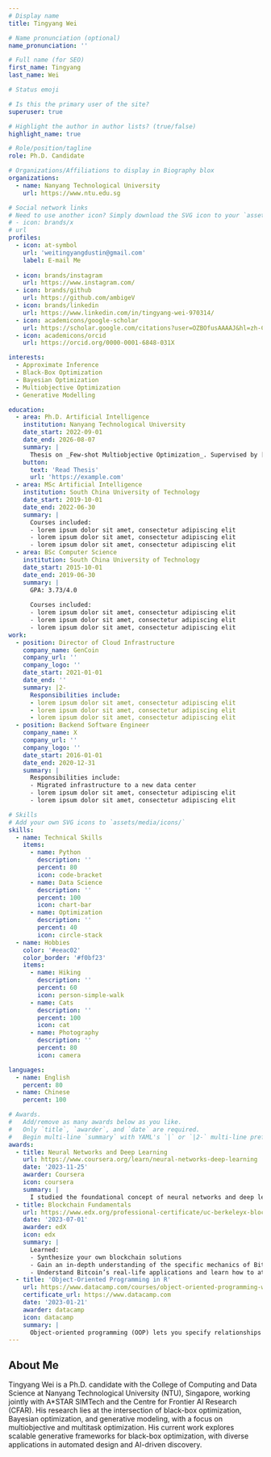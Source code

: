 ```yaml
---
# Display name
title: Tingyang Wei

# Name pronunciation (optional)
name_pronunciation: ''

# Full name (for SEO)
first_name: Tingyang
last_name: Wei

# Status emoji

# Is this the primary user of the site?
superuser: true

# Highlight the author in author lists? (true/false)
highlight_name: true

# Role/position/tagline
role: Ph.D. Candidate

# Organizations/Affiliations to display in Biography blox
organizations:
  - name: Nanyang Technological University
    url: https://www.ntu.edu.sg

# Social network links
# Need to use another icon? Simply download the SVG icon to your `assets/media/icons/` folder.
# - icon: brands/x
# url
profiles:
  - icon: at-symbol
    url: 'weitingyangdustin@gmail.com'
    label: E-mail Me
  
  - icon: brands/instagram
    url: https://www.instagram.com/
  - icon: brands/github
    url: https://github.com/ambigeV
  - icon: brands/linkedin
    url: https://www.linkedin.com/in/tingyang-wei-970314/
  - icon: academicons/google-scholar
    url: https://scholar.google.com/citations?user=OZBOfusAAAAJ&hl=zh-CN
  - icon: academicons/orcid
    url: https://orcid.org/0000-0001-6848-031X

interests:
  - Approximate Inference
  - Black-Box Optimization
  - Bayesian Optimization
  - Multiobjective Optimization
  - Generative Modelling

education:
  - area: Ph.D. Artificial Intelligence
    institution: Nanyang Technological University
    date_start: 2022-09-01
    date_end: 2026-08-07
    summary: |
      Thesis on _Few-shot Multiobjective Optimization_. Supervised by [Prof Yew-Soon Ong](https://example.com). Presented papers at 5 IEEE conferences with the contributions being published in 2 Springer journals.
    button:
      text: 'Read Thesis'
      url: 'https://example.com'
  - area: MSc Artificial Intelligence
    institution: South China University of Technology
    date_start: 2019-10-01
    date_end: 2022-06-30
    summary: |
      Courses included:
      - lorem ipsum dolor sit amet, consectetur adipiscing elit
      - lorem ipsum dolor sit amet, consectetur adipiscing elit
      - lorem ipsum dolor sit amet, consectetur adipiscing elit
  - area: BSc Computer Science
    institution: South China University of Technology
    date_start: 2015-10-01
    date_end: 2019-06-30
    summary: |
      GPA: 3.73/4.0
      
      Courses included:
      - lorem ipsum dolor sit amet, consectetur adipiscing elit
      - lorem ipsum dolor sit amet, consectetur adipiscing elit
      - lorem ipsum dolor sit amet, consectetur adipiscing elit
work:
  - position: Director of Cloud Infrastructure
    company_name: GenCoin
    company_url: ''
    company_logo: ''
    date_start: 2021-01-01
    date_end: ''
    summary: |2-
      Responsibilities include:
      - lorem ipsum dolor sit amet, consectetur adipiscing elit
      - lorem ipsum dolor sit amet, consectetur adipiscing elit
      - lorem ipsum dolor sit amet, consectetur adipiscing elit
  - position: Backend Software Engineer
    company_name: X
    company_url: ''
    company_logo: ''
    date_start: 2016-01-01
    date_end: 2020-12-31
    summary: |
      Responsibilities include:
      - Migrated infrastructure to a new data center
      - lorem ipsum dolor sit amet, consectetur adipiscing elit
      - lorem ipsum dolor sit amet, consectetur adipiscing elit

# Skills
# Add your own SVG icons to `assets/media/icons/`
skills:
  - name: Technical Skills
    items:
      - name: Python
        description: ''
        percent: 80
        icon: code-bracket
      - name: Data Science
        description: ''
        percent: 100
        icon: chart-bar
      - name: Optimization
        description: ''
        percent: 40
        icon: circle-stack
  - name: Hobbies
    color: '#eeac02'
    color_border: '#f0bf23'
    items:
      - name: Hiking
        description: ''
        percent: 60
        icon: person-simple-walk
      - name: Cats
        description: ''
        percent: 100
        icon: cat
      - name: Photography
        description: ''
        percent: 80
        icon: camera

languages:
  - name: English
    percent: 80
  - name: Chinese
    percent: 100

# Awards.
#   Add/remove as many awards below as you like.
#   Only `title`, `awarder`, and `date` are required.
#   Begin multi-line `summary` with YAML's `|` or `|2-` multi-line prefix and indent 2 spaces below.
awards:
  - title: Neural Networks and Deep Learning
    url: https://www.coursera.org/learn/neural-networks-deep-learning
    date: '2023-11-25'
    awarder: Coursera
    icon: coursera
    summary: |
      I studied the foundational concept of neural networks and deep learning. By the end, I was familiar with the significant technological trends driving the rise of deep learning; build, train, and apply fully connected deep neural networks; implement efficient (vectorized) neural networks; identify key parameters in a neural network’s architecture; and apply deep learning to your own applications.
  - title: Blockchain Fundamentals
    url: https://www.edx.org/professional-certificate/uc-berkeleyx-blockchain-fundamentals
    date: '2023-07-01'
    awarder: edX
    icon: edx
    summary: |
      Learned:
      - Synthesize your own blockchain solutions
      - Gain an in-depth understanding of the specific mechanics of Bitcoin
      - Understand Bitcoin’s real-life applications and learn how to attack and destroy Bitcoin, Ethereum, smart contracts and Dapps, and alternatives to Bitcoin’s Proof-of-Work consensus algorithm
  - title: 'Object-Oriented Programming in R'
    url: https://www.datacamp.com/courses/object-oriented-programming-with-s3-and-r6-in-r
    certificate_url: https://www.datacamp.com
    date: '2023-01-21'
    awarder: datacamp
    icon: datacamp
    summary: |
      Object-oriented programming (OOP) lets you specify relationships between functions and the objects that they can act on, helping you manage complexity in your code. This is an intermediate level course, providing an introduction to OOP, using the S3 and R6 systems. S3 is a great day-to-day R programming tool that simplifies some of the functions that you write. R6 is especially useful for industry-specific analyses, working with web APIs, and building GUIs.
---
```


## About Me

Tingyang Wei is a Ph.D. candidate with the College of Computing and Data Science at Nanyang Technological University (NTU), Singapore, working jointly with A*STAR SIMTech and the Centre for Frontier AI Research (CFAR). His research lies at the intersection of black-box optimization, Bayesian optimization, and generative modeling, with a focus on multiobjective and multitask optimization. His current work explores scalable generative frameworks for black-box optimization, with diverse applications in automated design and AI-driven discovery.